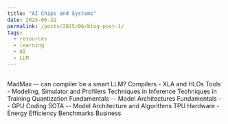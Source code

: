 ```yaml
---
title: "AI Chips and Systems"
date: 2025-06-22
permalink: /posts/2025/06/blog-post-1/
tags:
  - resources
  - learning
  - AI
  - LLM 
---
```

## 

MadMax -- can compiler be a smart LLM?
Compilers - XLA and HLOs
Tools - Modeling, Simulator and Profilers
Techniques in Inference
Techniques in Training
Quantization
Fundamentals -- Model Architectures
Fundamentals -- GPU Coding
SOTA -- Model Architecture and Algorithms
TPU Hardware - Energy Efficiency 
Benchmarks
Business 
